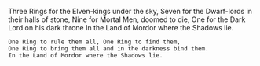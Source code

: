 ---
---
Three Rings for the Elven-kings under the sky,
    Seven for the Dwarf-lords in their halls of stone,
    Nine for Mortal Men, doomed to die,
    One for the Dark Lord on his dark throne
    In the Land of Mordor where the Shadows lie.
    
    One Ring to rule them all, One Ring to find them,
    One Ring to bring them all and in the darkness bind them.
    In the Land of Mordor where the Shadows lie.

